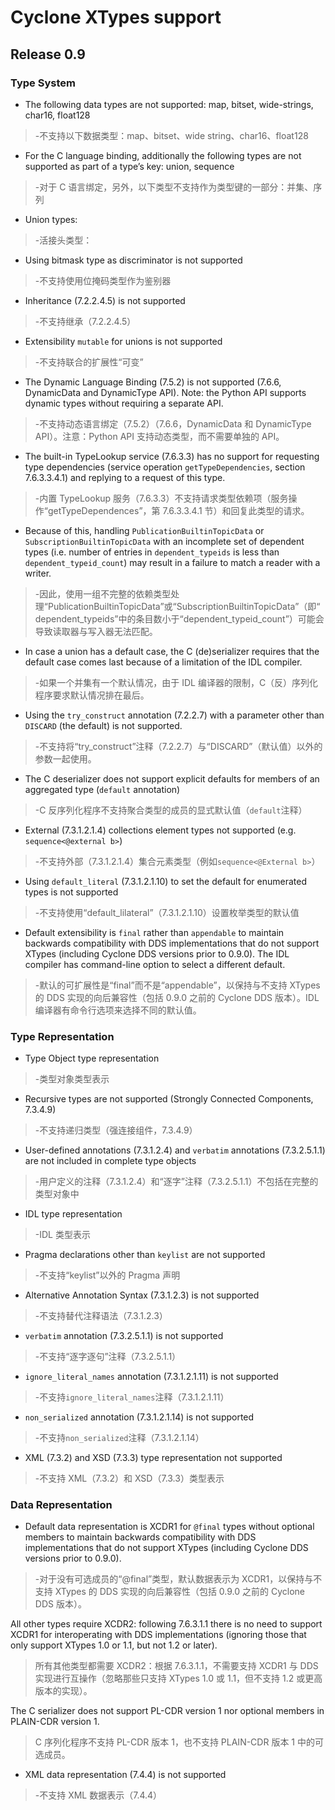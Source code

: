 # Cyclone XTypes support

## Release 0.9

### Type System

- The following data types are not supported: map, bitset, wide-strings, char16, float128

> -不支持以下数据类型：map、bitset、wide string、char16、float128

- For the C language binding, additionally the following types are not supported as part of a type’s key: union, sequence

> -对于 C 语言绑定，另外，以下类型不支持作为类型键的一部分：并集、序列

- Union types:

> -活接头类型：

- Using bitmask type as discriminator is not supported

> -不支持使用位掩码类型作为鉴别器

- Inheritance (7.2.2.4.5) is not supported

> -不支持继承（7.2.2.4.5）

- Extensibility `mutable` for unions is not supported

> -不支持联合的扩展性“可变”

- The Dynamic Language Binding (7.5.2) is not supported (7.6.6, DynamicData and DynamicType API). Note: the Python API supports dynamic types without requiring a separate API.

> -不支持动态语言绑定（7.5.2）（7.6.6，DynamicData 和 DynamicType API）。注意：Python API 支持动态类型，而不需要单独的 API。

- The built-in TypeLookup service (7.6.3.3) has no support for requesting type dependencies (service operation `getTypeDependencies`, section 7.6.3.3.4.1) and replying to a request of this type.

> -内置 TypeLookup 服务（7.6.3.3）不支持请求类型依赖项（服务操作“getTypeDependences”，第 7.6.3.3.4.1 节）和回复此类型的请求。

- Because of this, handling `PublicationBuiltinTopicData` or `SubscriptionBuiltinTopicData` with an incomplete set of dependent types (i.e. number of entries in `dependent_typeids` is less than `dependent_typeid_count`) may result in a failure to match a reader with a writer.

> -因此，使用一组不完整的依赖类型处理“PublicationBuiltinTopicData”或“SubscriptionBuiltinTopicData”（即“dependent_typeids”中的条目数小于“dependent_typeid_count”）可能会导致读取器与写入器无法匹配。

- In case a union has a default case, the C (de)serializer requires that the default case comes last because of a limitation of the IDL compiler.

> -如果一个并集有一个默认情况，由于 IDL 编译器的限制，C（反）序列化程序要求默认情况排在最后。

- Using the `try_construct` annotation (7.2.2.7) with a parameter other than `DISCARD` (the default) is not supported.

> -不支持将“try_construct”注释（7.2.2.7）与“DISCARD”（默认值）以外的参数一起使用。

- The C deserializer does not support explicit defaults for members of an aggregated type (`default` annotation)

> -C 反序列化程序不支持聚合类型的成员的显式默认值（`default`注释）

- External (7.3.1.2.1.4) collections element types not supported (e.g. `sequence<@external b>`)

> -不支持外部（7.3.1.2.1.4）集合元素类型（例如`sequence<@External b>`）

- Using `default_literal` (7.3.1.2.1.10) to set the default for enumerated types is not supported

> -不支持使用“default_lilateral”（7.3.1.2.1.10）设置枚举类型的默认值

- Default extensibility is `final` rather than `appendable` to maintain backwards compatibility with DDS implementations that do not support XTypes (including Cyclone DDS versions prior to 0.9.0). The IDL compiler has command-line option to select a different default.

> -默认的可扩展性是“final”而不是“appendable”，以保持与不支持 XTypes 的 DDS 实现的向后兼容性（包括 0.9.0 之前的 Cyclone DDS 版本）。IDL 编译器有命令行选项来选择不同的默认值。

### Type Representation

- Type Object type representation

> -类型对象类型表示

- Recursive types are not supported (Strongly Connected Components, 7.3.4.9)

> -不支持递归类型（强连接组件，7.3.4.9）

- User-defined annotations (7.3.1.2.4) and `verbatim` annotations (7.3.2.5.1.1) are not included in complete type objects

> -用户定义的注释（7.3.1.2.4）和“逐字”注释（7.3.2.5.1.1）不包括在完整的类型对象中

- IDL type representation

> -IDL 类型表示

- Pragma declarations other than `keylist` are not supported

> -不支持“keylist”以外的 Pragma 声明

- Alternative Annotation Syntax (7.3.1.2.3) is not supported

> -不支持替代注释语法（7.3.1.2.3）

- `verbatim` annotation (7.3.2.5.1.1) is not supported

> -不支持“逐字逐句”注释（7.3.2.5.1.1）

- `ignore_literal_names` annotation (7.3.1.2.1.11) is not supported

> -不支持`ignore_literal_names`注释（7.3.1.2.1.11）

- `non_serialized` annotation (7.3.1.2.1.14) is not supported

> -不支持`non_serialized`注释（7.3.1.2.1.14）

- XML (7.3.2) and XSD (7.3.3) type representation not supported

> -不支持 XML（7.3.2）和 XSD（7.3.3）类型表示

### Data Representation

- Default data representation is XCDR1 for `@final` types without optional members to maintain backwards compatibility with DDS implementations that do not support XTypes (including Cyclone DDS versions prior to 0.9.0).

> -对于没有可选成员的“@final”类型，默认数据表示为 XCDR1，以保持与不支持 XTypes 的 DDS 实现的向后兼容性（包括 0.9.0 之前的 Cyclone DDS 版本）。

All other types require XCDR2: following 7.6.3.1.1 there is no need to support XCDR1 for interoperating with DDS implementations (ignoring those that only support XTypes 1.0 or 1.1, but not 1.2 or later).

> 所有其他类型都需要 XCDR2：根据 7.6.3.1.1，不需要支持 XCDR1 与 DDS 实现进行互操作（忽略那些只支持 XTypes 1.0 或 1.1，但不支持 1.2 或更高版本的实现）。

The C serializer does not support PL-CDR version 1 nor optional members in PLAIN-CDR version 1.

> C 序列化程序不支持 PL-CDR 版本 1，也不支持 PLAIN-CDR 版本 1 中的可选成员。

- XML data representation (7.4.4) is not supported

> -不支持 XML 数据表示（7.4.4）
